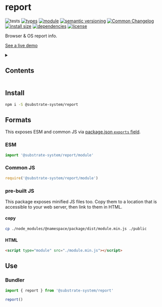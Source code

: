 # report
![tests](https://github.com/substrate-system/report/actions/workflows/nodejs.yml/badge.svg)
[![types](https://img.shields.io/npm/types/@substrate-system/report?style=flat-square)](README.md)
[![module](https://img.shields.io/badge/module-ESM%2FCJS-blue?style=flat-square)](README.md)
[![semantic versioning](https://img.shields.io/badge/semver-2.0.0-blue?logo=semver&style=flat-square)](https://semver.org/)
[![Common Changelog](https://nichoth.github.io/badge/common-changelog.svg)](./CHANGELOG.md)
[![install size](https://flat.badgen.net/packagephobia/install/@substrate-system/report)](https://packagephobia.com/result?p=@substrate-system/report)
[![dependencies](https://img.shields.io/badge/dependencies-zero-brightgreen.svg?style=flat-square)](package.json)
[![license](https://img.shields.io/badge/license-MIT-brightgreen.svg?style=flat-square)](LICENSE)

Browser & OS report info.

[See a live demo](https://substrate-system.github.io/report/)

<details><summary><h2>Contents</h2></summary>
<!-- toc -->
</details>

## Install

```sh
npm i -S @substrate-system/report
```

## Formats

This exposes ESM and common JS via [package.json `exports` field](https://nodejs.org/api/packages.html#exports).

### ESM
```js
import '@substrate-system/report/module'
```

### Common JS
```js
require('@substrate-system/report/module')
```

### pre-built JS
This package exposes minified JS files too. Copy them to a location that is
accessible to your web server, then link to them in HTML.

#### copy
```sh
cp ./node_modules/@namespace/package/dist/module.min.js ./public
```

#### HTML
```html
<script type="module" src="./module.min.js"></script>
```

## Use

### Bundler

```js
import { report } from '@substrate-system/report'

report()
```

